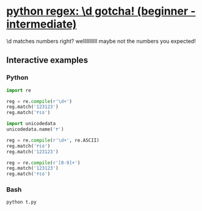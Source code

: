 # [python regex: \\d gotcha! (beginner - intermediate)](https://youtu.be/9dnZiCW1OHc)

\d matches numbers right? welllllllllll maybe not the numbers you expected!

## Interactive examples

### Python

```python
import re

reg = re.compile(r'\d+')
reg.match('123123')
reg.match('٣٤٥')

import unicodedata
unicodedata.name('٣')

reg = re.compile(r'\d+', re.ASCII)
reg.match('٣٤٥')
reg.match('123123')

reg = re.compile(r'[0-9]+')
reg.match('123123')
reg.match('٣٤٥')
```

### Bash

```bash
python t.py
```
